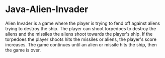 # Java-Alien-Invader
Alien Invader is a game where the player is trying to fend off against aliens trying to destroy the ship.
The player can shoot torpedoes to destroy the aliens and the missiles the aliens shoot towards the player's ship.
If the torpedoes the player shoots hits the missiles or aliens, the player's score increases. 
The game continues until an alien or missile hits the ship, then the game is over.
